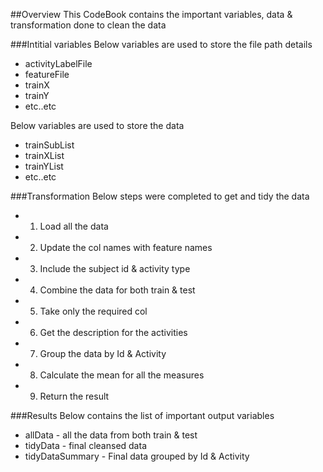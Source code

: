 
##Overview
This CodeBook contains the important variables, data & transformation done to clean the data

###Intitial variables
Below variables are used to store the file path details 
* activityLabelFile
* featureFile
* trainX
* trainY
* etc..etc

Below variables are used to store the data
* trainSubList
* trainXList
* trainYList
* etc..etc

###Transformation
Below steps were completed to get and tidy the data
* 1. Load all the data
* 2. Update the col names with feature names
* 3. Include the subject id & activity type
* 4. Combine the data for both train & test
* 5. Take only the required col
* 6. Get the description for the activities
* 7. Group the data by Id & Activity
* 8. Calculate the mean for all the measures
* 9. Return the result

###Results
Below contains the list of important output variables
* allData - all the data from both train & test
* tidyData - final cleansed data
* tidyDataSummary - Final data grouped by Id & Activity
